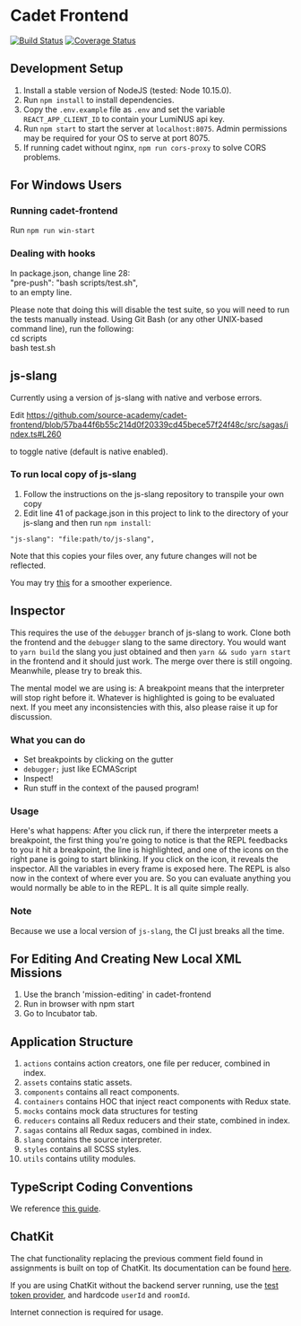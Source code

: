 # Cadet Frontend 

[![Build Status](https://travis-ci.org/source-academy/cadet-frontend.svg?branch=master)](https://travis-ci.org/source-academy/cadet-frontend)
[![Coverage Status](https://coveralls.io/repos/github/source-academy/cadet-frontend/badge.svg?branch=travis)](https://coveralls.io/github/source-academy/cadet-frontend?branch=travis)

## Development Setup

1. Install a stable version of NodeJS (tested: Node 10.15.0).
2. Run `npm install` to install dependencies.
3. Copy the `.env.example` file as `.env` and set the variable `REACT_APP_CLIENT_ID`
   to contain your LumiNUS api key.
4. Run `npm start` to start the server at `localhost:8075`. Admin permissions may
   be required for your OS to serve at port 8075.
5. If running cadet without nginx, `npm run cors-proxy` to solve CORS problems.
   
## For Windows Users

### Running cadet-frontend
Run `npm run win-start`

### Dealing with hooks
In package.json, change line 28:\
"pre-push": "bash scripts/test.sh",\
to an empty line.

Please note that doing this will disable the test suite, so you will need to run the tests manually instead. Using Git Bash (or any other UNIX-based command line), run the following:\
cd scripts\
bash test.sh

## js-slang

Currently using a version of js-slang with native and verbose errors.

Edit https://github.com/source-academy/cadet-frontend/blob/57ba44f6b55c214d0f20339cd45bece57f24f48c/src/sagas/index.ts#L260

to toggle native (default is native enabled). 

### To run local copy of js-slang

1. Follow the instructions on the js-slang repository to transpile your own copy
2. Edit line 41 of package.json in this project to link to the directory of your js-slang and then run `npm install`:

`"js-slang": "file:path/to/js-slang",`

Note that this copies your files over, any future changes will not be reflected. 

You may try [this](https://medium.com/@alexishevia/the-magic-behind-npm-link-d94dcb3a81af) for a smoother experience.

## Inspector
This requires the use of the `debugger` branch of js-slang to work. Clone both the frontend and the `debugger` slang to the same directory. You would want to `yarn build` the slang you just obtained and then `yarn && sudo yarn start` in the frontend and it should just work. The merge over there is still ongoing. Meanwhile, please try to break this.

The mental model we are using is: A breakpoint means that the interpreter will stop right before it. Whatever is highlighted is going to be evaluated next. If you meet any inconsistencies with this, also please raise it up for discussion.

### What you can do
- Set breakpoints by clicking on the gutter
- `debugger;` just like ECMAScript
- Inspect!
- Run stuff in the context of the paused program!

### Usage
Here's what happens: After you click run, if there the interpreter meets a breakpoint, the first thing you're going to notice is that the REPL feedbacks to you it hit a breakpoint, the line is highlighted, and one of the icons on the right pane is going to start blinking. If you click on the icon, it reveals the inspector. All the variables in every frame is exposed here. The REPL is also now in the context of where ever you are. So you can evaluate anything you would normally be able to in the REPL. It is all quite simple really.

### Note
Because we use a local version of `js-slang`, the CI just breaks all the time.

## For Editing And Creating New Local XML Missions

1. Use the branch 'mission-editing' in cadet-frontend
2. Run in browser with npm start
2. Go to Incubator tab.

## Application Structure

1. `actions` contains action creators, one file per reducer, combined in index.
2. `assets` contains static assets.
3. `components` contains all react components.
4. `containers` contains HOC that inject react components with Redux state.
5. `mocks` contains mock data structures for testing
6. `reducers` contains all Redux reducers and their state, combined in index.
7. `sagas` contains all Redux sagas, combined in index.
8. `slang` contains the source interpreter.
9. `styles` contains all SCSS styles.
10. `utils` contains utility modules.

## TypeScript Coding Conventions

We reference [this guide](https://github.com/piotrwitek/react-redux-typescript-guide).

## ChatKit

The chat functionality replacing the previous comment field found in assignments is built on top of ChatKit. Its documentation can be found [here](https://pusher.com/docs/chatkit).

If you are using ChatKit without the backend server running, use the [test token provider](https://pusher.com/docs/chatkit/reference/test-token-provider), and hardcode `userId` and `roomId`.

Internet connection is required for usage.
